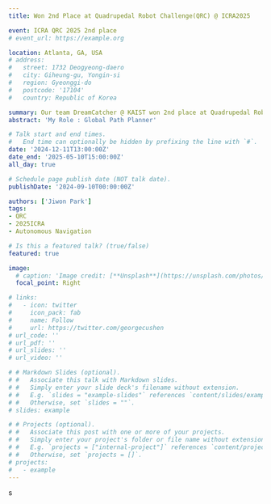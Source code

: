 ```yaml
---
title: Won 2nd Place at Quadrupedal Robot Challenge(QRC) @ ICRA2025

event: ICRA QRC 2025 2nd place
# event_url: https://example.org

location: Atlanta, GA, USA
# address:
#   street: 1732 Deogyeong-daero
#   city: Giheung-gu, Yongin-si
#   region: Gyeonggi-do
#   postcode: '17104'
#   country: Republic of Korea

summary: Our team DreamCatcher @ KAIST won 2nd place at Quadrupedal Robot Challenge 
abstract: 'My Role : Global Path Planner'

# Talk start and end times.
#   End time can optionally be hidden by prefixing the line with `#`.
date: '2024-12-11T13:00:00Z'
date_end: '2025-05-10T15:00:00Z'
all_day: true

# Schedule page publish date (NOT talk date).
publishDate: '2024-09-10T00:00:00Z'

authors: ['Jiwon Park']
tags: 
- QRC
- 2025ICRA
- Autonomous Navigation

# Is this a featured talk? (true/false)
featured: true

image:
  # caption: 'Image credit: [**Unsplash**](https://unsplash.com/photos/bzdhc5b3Bxs)'
  focal_point: Right

# links:
#   - icon: twitter
#     icon_pack: fab
#     name: Follow
#     url: https://twitter.com/georgecushen
# url_code: ''
# url_pdf: ''
# url_slides: ''
# url_video: ''

# # Markdown Slides (optional).
# #   Associate this talk with Markdown slides.
# #   Simply enter your slide deck's filename without extension.
# #   E.g. `slides = "example-slides"` references `content/slides/example-slides.md`.
# #   Otherwise, set `slides = ""`.
# slides: example

# # Projects (optional).
# #   Associate this post with one or more of your projects.
# #   Simply enter your project's folder or file name without extension.
# #   E.g. `projects = ["internal-project"]` references `content/project/deep-learning/index.md`.
# #   Otherwise, set `projects = []`.
# projects:
#   - example
---
```


<!-- <iframe width="100%" height="410" src="https://www.youtube.com/embed/19gaVRn-o3k" frameborder="0" allow="autoplay; encrypted-media" allowfullscreen></iframe> -->


<!-- {{% callout note %}}
Click on the **Slides** button above to view the built-in slides feature.
{{% /callout %}} -->

<!-- Slides can be added in a few ways:

- **Create** slides using Hugo Blox Builder's [_Slides_](https://docs.hugoblox.com/reference/content-types/) feature and link using `slides` parameter in the front matter of the talk file
- **Upload** an existing slide deck to `static/` and link using `url_slides` parameter in the front matter of the talk file
- **Embed** your slides (e.g. Google Slides) or presentation video on this page using [shortcodes](https://docs.hugoblox.com/reference/markdown/).

Further event details, including [page elements](https://docs.hugoblox.com/reference/markdown/) such as image galleries, can be added to the body of this page. -->
s